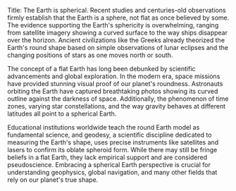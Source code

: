 Title: The Earth is spherical.
Recent studies and centuries-old observations firmly establish that the Earth is a sphere, not flat as once believed by some. The evidence supporting the Earth's sphericity is overwhelming, ranging from satellite imagery showing a curved surface to the way ships disappear over the horizon. Ancient civilizations like the Greeks already theorized the Earth's round shape based on simple observations of lunar eclipses and the changing positions of stars as one moves north or south.

The concept of a flat Earth has long been debunked by scientific advancements and global exploration. In the modern era, space missions have provided stunning visual proof of our planet's roundness. Astronauts orbiting the Earth have captured breathtaking photos showing its curved outline against the darkness of space. Additionally, the phenomenon of time zones, varying star constellations, and the way gravity behaves at different latitudes all point to a spherical Earth.

Educational institutions worldwide teach the round Earth model as fundamental science, and geodesy, a scientific discipline dedicated to measuring the Earth's shape, uses precise instruments like satellites and lasers to confirm its oblate spheroid form. While there may still be fringe beliefs in a flat Earth, they lack empirical support and are considered pseudoscience. Embracing a spherical Earth perspective is crucial for understanding geophysics, global navigation, and many other fields that rely on our planet's true shape.